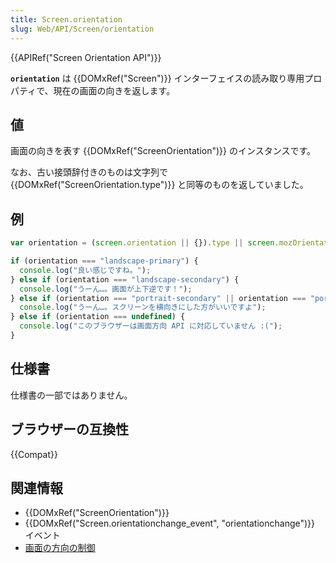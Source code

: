 ```yaml
---
title: Screen.orientation
slug: Web/API/Screen/orientation
---
```

{{APIRef("Screen Orientation API")}}

**`orientation`** は {{DOMxRef("Screen")}} インターフェイスの読み取り専用プロパティで、現在の画面の向きを返します。

## 値

画面の向きを表す {{DOMxRef("ScreenOrientation")}} のインスタンスです。

なお、古い接頭辞付きのものは文字列で {{DOMxRef("ScreenOrientation.type")}} と同等のものを返していました。

## 例

```js
var orientation = (screen.orientation || {}).type || screen.mozOrientation || screen.msOrientation;

if (orientation === "landscape-primary") {
  console.log("良い感じですね。");
} else if (orientation === "landscape-secondary") {
  console.log("うーん…。画面が上下逆です！");
} else if (orientation === "portrait-secondary" || orientation === "portrait-primary") {
  console.log("うーん…。スクリーンを横向きにした方がいいですよ");
} else if (orientation === undefined) {
  console.log("このブラウザーは画面方向 API に対応していません :(");
}
```

## 仕様書

仕様書の一部ではありません。

## ブラウザーの互換性

{{Compat}}

## 関連情報

- {{DOMxRef("ScreenOrientation")}}
- {{DOMxRef("Screen.orientationchange_event", "orientationchange")}} イベント
- [画面の方向の制御](/ja/docs/Web/API/CSS_Object_Model/Managing_screen_orientation)
